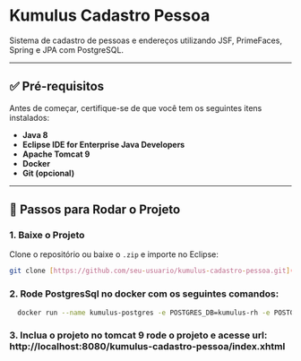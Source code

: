 # Kumulus Cadastro Pessoa

Sistema de cadastro de pessoas e endereços utilizando JSF, PrimeFaces, Spring e JPA com PostgreSQL.

---

## ✅ Pré-requisitos

Antes de começar, certifique-se de que você tem os seguintes itens instalados:

- **Java 8**
- **Eclipse IDE for Enterprise Java Developers**
- **Apache Tomcat 9**
- **Docker**
- **Git (opcional)**


---

## 🚀 Passos para Rodar o Projeto

### 1. Baixe o Projeto

Clone o repositório ou baixe o `.zip` e importe no Eclipse:

```bash
git clone [https://github.com/seu-usuario/kumulus-cadastro-pessoa.git](https://github.com/judsoncabral/kumulus-cadastro-pessoa.git)
```
### 2. Rode PostgresSql no docker com os seguintes comandos:
```bash
  docker run --name kumulus-postgres -e POSTGRES_DB=kumulus-rh -e POSTGRES_USER=kumulus-rh -e POSTGRES_PASSWORD=123456 -p 5432:5432  -d postgres
```
### 3. Inclua o projeto no tomcat 9 rode o projeto e acesse url: http://localhost:8080/kumulus-cadastro-pessoa/index.xhtml
